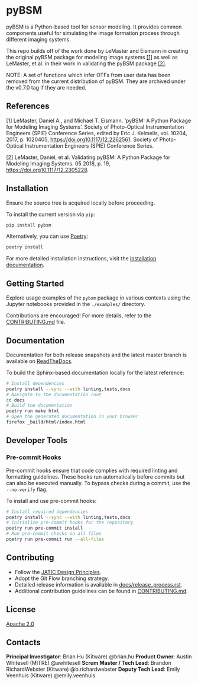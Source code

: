 # pyBSM

pyBSM is a Python-based tool for sensor modeling. It provides common components useful for simulating the image formation process through different imaging systems.

This repo builds off of the work done by LeMaster and Eismann in creating the original pyBSM package for modeling image systems [[1]](#1) as well as LeMaster, et al. in their work in validating the pyBSM package [[2]](#2).

NOTE: A set of functions which infer OTFs from user data has been removed from
the current distribution of pyBSM. They are archived under the v0.7.0 tag if
they are needed.

## References
<a id="1">[1]</a>
LeMaster, Daniel A., and Michael T. Eismann. ‘pyBSM: A Python Package for Modeling Imaging Systems’. Society of Photo-Optical Instrumentation Engineers (SPIE) Conference Series, edited by Eric J. Kelmelis, vol. 10204, 2017, p. 1020405, https://doi.org10.1117/12.2262561. Society of Photo-Optical Instrumentation Engineers (SPIE) Conference Series.

<a id="2">[2]</a>
LeMaster, Daniel, et al. Validating pyBSM: A Python Package for Modeling Imaging Systems. 05 2018, p. 19, https://doi.org10.1117/12.2305228.

<!-- :auto installation: -->
## Installation
Ensure the source tree is acquired locally before proceeding.

To install the current version via `pip`:
```bash
pip install pybsm
```

Alternatively, you can use [Poetry](https://python-poetry.org/):
```bash
poetry install
```

For more detailed installation instructions, visit the [installation documentation](https://pybsm.readthedocs.io/en/latest/installation.html).
<!-- :auto installation: -->

<!-- :auto getting-started: -->
## Getting Started
Explore usage examples of the `pybsm` package in various contexts using the Jupyter notebooks provided in the `./examples/` directory.

Contributions are encouraged! For more details, refer to the [CONTRIBUTING.md](./CONTRIBUTING.md) file.
<!-- :auto getting-started: -->

<!-- :auto documentation: -->
## Documentation
Documentation for both release snapshots and the latest master branch is available on [ReadTheDocs](https://pybsm.readthedocs.io/en/latest/).

To build the Sphinx-based documentation locally for the latest reference:
```bash
# Install dependencies
poetry install --sync --with linting,tests,docs
# Navigate to the documentation root
cd docs
# Build the documentation
poetry run make html
# Open the generated documentation in your browser
firefox _build/html/index.html
```
<!-- :auto documentation: -->

<!-- :auto developer-tools: -->
## Developer Tools

### Pre-commit Hooks
Pre-commit hooks ensure that code complies with required linting and formatting guidelines. These hooks run automatically before commits but can also be executed manually. To bypass checks during a commit, use the `--no-verify` flag.

To install and use pre-commit hooks:
```bash
# Install required dependencies
poetry install --sync --with linting,tests,docs
# Initialize pre-commit hooks for the repository
poetry run pre-commit install
# Run pre-commit checks on all files
poetry run pre-commit run --all-files
```
<!-- :auto developer-tools: -->

<!-- :auto contributing: -->
## Contributing
- Follow the [JATIC Design Principles](https://cdao.pages.jatic.net/public/program/design-principles/).
- Adopt the Git Flow branching strategy.
- Detailed release information is available in [docs/release_process.rst](./docs/release_process.rst).
- Additional contribution guidelines can be found in [CONTRIBUTING.md](./CONTRIBUTING.md).
<!-- :auto contributing: -->

<!-- :auto license: -->
## License
[Apache 2.0](./LICENSE)
<!-- :auto license: -->

<!-- :auto contacts: -->
## Contacts

**Principal Investigator**: Brian Hu (Kitware) @brian.hu
**Product Owner**: Austin Whitesell (MITRE) @awhitesell
**Scrum Master / Tech Lead**: Brandon RichardWebster (Kitware) @b.richardwebster
**Deputy Tech Lead**: Emily Veenhuis (Kitware) @emily.veenhuis
<!-- :auto contacts: -->
